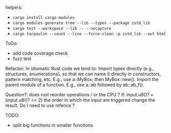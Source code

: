 helpers:
- `cargo install cargo-modules`
- `cargo modules generate tree --lib --types --package zstd_lib`
- `cargo test --workspace --lib -- --nocapture `
- `cargo tarpaulin --count --line --force-clean -p zstd_lib --out html`

ToDo:
- add code coverage check
- fuzz test
 


Refactor:
In idiomatic Rust code we tend to:
Import types directly (e.g., structures, enumerations), so that we can name it directly in
constructors, pattern matching, etc. E.g., use a::MyBox; then MyBox::new().
Import the parent module of a function. E.g., use a::ab followed by ab::ab_f().


Question?:
does rust reorder operations / or the CPU ?
if: input.u8()? + (input.u8()? << 2) the order in which 
the input are triggered change the result. Do I need to use mfence ?

TODO:
- split big functions in smaller functions